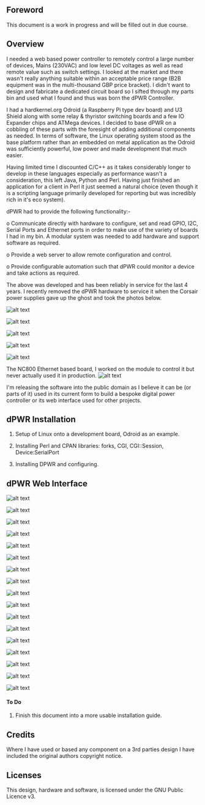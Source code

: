 ## Foreword

This document is a work in progress and will be filled out in due course.



## Overview

I needed a web based power controller to remotely control a large number of devices, Mains (230VAC) and low level DC voltages as well as read remote value such as switch settings. I looked at the market and there wasn't really anything suitable within an acceptable price range (B2B equipment was in the multi-thousand GBP price bracket). I didn't want to design and fabricate a dedicated circuit board so I sifted through my parts bin and used what I found and thus was born the dPWR Controller.

I had a hardkernel.org Odroid (a Raspberry Pi type dev board) and U3 Shield along with some relay & thyristor switching boards and a few IO Expander chips and ATMega devices. I decided to base dPWR on a cobbling of these parts with the foresight of adding additional components as needed. In terms of software, the Linux operating system stood as the base platform rather than an embedded on metal application as the Odroid was sufficiently powerful, low power and made development that much easier.

Having limited time I discounted C/C++ as it takes considerably longer to develop in these languages especially as performance wasn't a consideration, this left Java, Python and Perl. Having just finished an application for a client in Perl it just seemed a natural choice (even though it is a scripting language primarily developed for reporting but was incredibly rich in it's eco system). 

dPWR had to provide the following functionality:-

o Communicate directly with hardware to configure, set and read GPIO, I2C, Serial Ports and Ethernet ports in order to make use of the variety of boards I had in my bin. A modular system was needed to add hardware and support software as required.

o Provide a web server to allow remote configuration and control.

o Provide configurable automation such that dPWR could monitor a device and take actions as required.

The above was developed and has been reliably in service for the last 4 years. I recently removed the dPWR hardware to service it when the Corsair power supplies gave up the ghost and took the photos below.

![alt text](https://github.com/pdsmart/DPWR/blob/master/docs/IMG_9800.jpg)

![alt text](https://github.com/pdsmart/DPWR/blob/master/docs/IMG_9801.jpg)

![alt text](https://github.com/pdsmart/DPWR/blob/master/docs/IMG_9802.jpg)

![alt text](https://github.com/pdsmart/DPWR/blob/master/docs/IMG_9803.jpg)

![alt text](https://github.com/pdsmart/DPWR/blob/master/docs/IMG_9804.jpg)

The NC800 Ethernet based board, I worked on the module to control it but never actually used it in production.
![alt text](https://github.com/pdsmart/DPWR/blob/master/docs/IMG_9799.jpg)

I'm releasing the software into the public domain as I believe it can be (or parts of it) used in its current form to build a bespoke digital power controller or its web interface used for other projects.



## dPWR Installation

1) Setup of Linux onto a development board, Odroid as an example.

2) Installing Perl and CPAN libraries: forks, CGI, CGI::Session, Device:SerialPort

3) Installing DPWR and configuring.



## dPWR Web Interface

![alt text](https://github.com/pdsmart/DPWR/blob/master/docs/Screen1.png)

![alt text](https://github.com/pdsmart/DPWR/blob/master/docs/Screen2.png)

![alt text](https://github.com/pdsmart/DPWR/blob/master/docs/Screen3.png)

![alt text](https://github.com/pdsmart/DPWR/blob/master/docs/Screen4.png)

![alt text](https://github.com/pdsmart/DPWR/blob/master/docs/Screen5.png)

![alt text](https://github.com/pdsmart/DPWR/blob/master/docs/Screen6.png)

![alt text](https://github.com/pdsmart/DPWR/blob/master/docs/Screen7.png)

![alt text](https://github.com/pdsmart/DPWR/blob/master/docs/Screen8.png)

![alt text](https://github.com/pdsmart/DPWR/blob/master/docs/Screen9.png)

![alt text](https://github.com/pdsmart/DPWR/blob/master/docs/Screen10.png)

![alt text](https://github.com/pdsmart/DPWR/blob/master/docs/Screen11.png)

![alt text](https://github.com/pdsmart/DPWR/blob/master/docs/Screen12.png)

![alt text](https://github.com/pdsmart/DPWR/blob/master/docs/Screen13.png)

![alt text](https://github.com/pdsmart/DPWR/blob/master/docs/Screen14.png)

![alt text](https://github.com/pdsmart/DPWR/blob/master/docs/Screen15.png)

![alt text](https://github.com/pdsmart/DPWR/blob/master/docs/Screen16.png)

![alt text](https://github.com/pdsmart/DPWR/blob/master/docs/Screen17.png)





#### To Do
1) Finish this document into a more usable installation guide.




## Credits

Where I have used or based any component on a 3rd parties design I have included the original authors copyright notice.



## Licenses

This design, hardware and software, is licensed under the GNU Public Licence v3.


